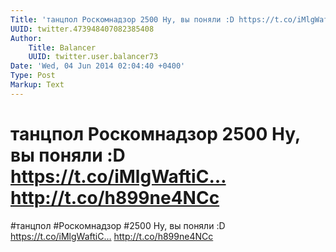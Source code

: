 ```yaml
---
Title: 'танцпол Роскомнадзор 2500 Ну, вы поняли :D https://t.co/iMlgWaftiC… http://t.co/h899ne4NCc'
UUID: twitter.473948407082385408
Author:
    Title: Balancer
    UUID: twitter.user.balancer73
Date: 'Wed, 04 Jun 2014 02:04:40 +0400'
Type: Post
Markup: Text
---
```


# танцпол Роскомнадзор 2500 Ну, вы поняли :D https://t.co/iMlgWaftiC… http://t.co/h899ne4NCc

#танцпол #Роскомнадзор #2500 Ну, вы поняли :D
https://t.co/iMlgWaftiC… http://t.co/h899ne4NCc